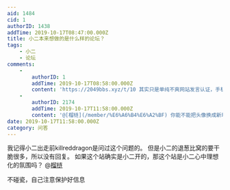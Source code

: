 ```yaml
---
aid: 1484
cid: 1
authorID: 1438
addTime: 2019-10-17T08:47:00.000Z
title: 小二本来想做的是什么样的论坛？
tags:
    - 小二
    - 论坛
comments:
    -
        authorID: 1
        addTime: 2019-10-17T08:58:00.000Z
        content: 'https://2049bbs.xyz/t/10 其实只是单纯不爽网站发言认证，手机认证而已'
    -
        authorID: 2174
        addTime: 2019-10-17T11:58:00.000Z
        content: '@[榴梿](/member/%E6%A6%B4%E6%A2%BF) 你能不能把头像换成新垣结一？'
date: 2019-10-17T11:58:00.000Z
category: 问答
---
```


我记得小二出走前killreddragon是问过这个问题的。 但是小二的退葱比窝的要干脆很多，所以没有回复。 如果这个站确实是小二开的，那这个站是小二心中理想化的氛围吗？ @[榴梿](/member/%E6%A6%B4%E6%A2%BF)

不碰瓷，自己注意保护好信息
